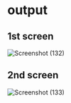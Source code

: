 # output
## 1st screen

![Screenshot (132)](https://github.com/aradhanayada/PW-assignment1-solution/assets/103102710/d8914402-6416-4ed6-9630-30e145f5a250)
## 2nd screen
![Screenshot (133)](https://github.com/aradhanayada/PW-assignment1-solution/assets/103102710/db32bc5b-f3b6-4927-a55a-5c97ba8dc29e)
